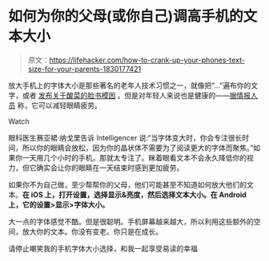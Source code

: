 # 如何为你的父母(或你自己)调高手机的文本大小

> 原文：<https://lifehacker.com/how-to-crank-up-your-phones-text-size-for-your-parents-1830177421>

放大手机上的字体大小是那些著名的老年人技术习惯之一，就像把“...”遍布你的文字，或者 [发布关于酸菜的脸书模因](https://www.facebook.com/Housekeeping101com/photos/a.1496651150606635/2462271884044552/?type=3&theater) 。但是对年轻人来说也是健康的——[据情报人员](http://nymag.com/intelligencer/2018/11/increase-phone-font.html) 称，它可以减轻眼睛疲劳。

Watch

眼科医生赛亚裙·纳戈里告诉 Intelligencer 说:“当字体变大时，你会专注很长时间，所以你的眼睛会放松，因为你的晶状体不需要为了阅读更大的字体而聚焦。”如果你一天用几个小时的手机，那就太专注了。眯着眼看文本不会永久降低你的视力，但它确实会让你的眼睛在一天结束时感到更加疲劳。

如果你不为自己做，至少帮帮你的父母，他们可能甚至不知道如何放大他们的文本。**在 iOS 上，打开设置，选择显示&亮度，然后选择文本大小。在 Android 上，它的设置>显示>字体大小。**

大一点的字体感觉不酷。但是很聪明。手机屏幕越来越大，所以利用这些额外的空间，放大你的文本。你没有变老。你只是在成长。

请停止嘲笑我的手机字体大小选择，和我一起享受易读的幸福